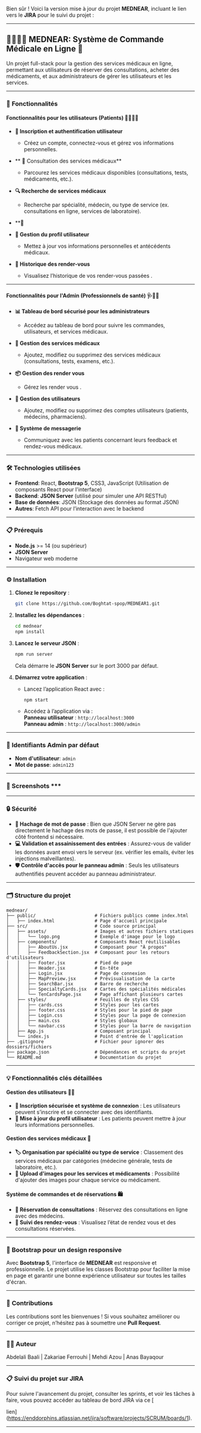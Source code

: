 Bien sûr ! Voici la version mise à jour du projet **MEDNEAR**, incluant le lien vers le **JIRA** pour le suivi du projet :

---

## 👩‍⚕️👨‍⚕️ **MEDNEAR: Système de Commande Médicale en Ligne** 🏥

Un projet full-stack pour la gestion des services médicaux en ligne, permettant aux utilisateurs de réserver des consultations, acheter des médicaments, et aux administrateurs de gérer les utilisateurs et les services.

---

### 🌟 **Fonctionnalités**

#### **Fonctionnalités pour les utilisateurs (Patients)** 👩‍⚕️👨‍⚕️

- **🔑 Inscription et authentification utilisateur**  
  - Créez un compte, connectez-vous et gérez vos informations personnelles.

- ** 🏥 Consultation des services médicaux**  
  - Parcourez les services médicaux disponibles (consultations, tests, médicaments, etc.).

- **🔍 Recherche de services médicaux**  
  - Recherche par spécialité, médecin, ou type de service (ex. consultations en ligne, services de laboratoire).

- **🚚

- **👤 Gestion du profil utilisateur**  
  - Mettez à jour vos informations personnelles et antécédents médicaux.

- **📜 Historique des render-vous**  
  - Visualisez l’historique de vos render-vous passées .

---

#### **Fonctionnalités pour l'Admin (Professionnels de santé)** 🩺👨‍⚕️

- **📊 Tableau de bord sécurisé pour les administrateurs**  
  - Accédez au tableau de bord pour suivre les commandes, utilisateurs, et services médicaux.

- **📝 Gestion des services médicaux**  
  - Ajoutez, modifiez ou supprimez des services médicaux (consultations, tests, examens, etc.).

- **📦 Gestion des render vous**  
  - Gérez les render vous .

- **👥 Gestion des utilisateurs**  
  - Ajoutez, modifiez ou supprimez des comptes utilisateurs (patients, médecins, pharmaciens).

- **📩 Système de messagerie**  
  - Communiquez avec les patients concernant leurs feedback et rendez-vous médicaux.

---

### 🛠️ **Technologies utilisées**

- **Frontend**: React, **Bootstrap 5**, CSS3, JavaScript (Utilisation de composants React pour l'interface)
- **Backend**: **JSON Server** (utilisé pour simuler une API RESTful)
- **Base de données**: JSON (Stockage des données au format JSON)
- **Autres**: Fetch API pour l’interaction avec le backend

---

### 📋 **Prérequis**

- **Node.js** >= 14 (ou supérieur)
- **JSON Server**
- Navigateur web moderne

---

### ⚙️ **Installation**

1. **Clonez le repository** :
   ```bash
   git clone https://github.com/Boghtat-spop/MEDNEAR1.git
   ```

2. **Installez les dépendances** :
   ```bash
   cd mednear
   npm install
   ```

3. **Lancez le serveur JSON** :
   ```bash
   npm run server
   ```
   Cela démarre le **JSON Server** sur le port 3000 par défaut.

4. **Démarrez votre application** :
   - Lancez l’application React avec :
     ```bash
     npm start
     ```
   - Accédez à l’application via :  
     **Panneau utilisateur** : `http://localhost:3000`  
     **Panneau admin** : `http://localhost:3000/admin`

---

### 👤 **Identifiants Admin par défaut**

- **Nom d'utilisateur**: `admin`
- **Mot de passe**: `admin123`
--- 
### 📱 Screenshots ***






















---

### 🔒 **Sécurité**

- **🔐 Hachage de mot de passe** : Bien que JSON Server ne gère pas directement le hachage des mots de passe, il est possible de l'ajouter côté frontend si nécessaire.
- **💻 Validation et assainissement des entrées** : Assurez-vous de valider les données avant envoi vers le serveur (ex. vérifier les emails, éviter les injections malveillantes).
- **🛡️ Contrôle d'accès pour le panneau admin** : Seuls les utilisateurs authentifiés peuvent accéder au panneau administrateur.

---

### 🗂️ **Structure du projet**

```
mednear/
├── public/                      # Fichiers publics comme index.html
│   ├── index.html               # Page d'accueil principale
├── src/                         # Code source principal
│   ├── assets/                  # Images et autres fichiers statiques
│   │   └── logo.png             # Exemple d'image pour le logo
│   ├── components/              # Composants React réutilisables
│   │   ├── AboutUs.jsx          # Composant pour "À propos"
│   │   ├── FeedbackSection.jsx  # Composant pour les retours d'utilisateurs
│   │   ├── Footer.jsx           # Pied de page
│   │   ├── Header.jsx           # En-tête
│   │   ├── Login.jsx            # Page de connexion
│   │   ├── MapPreview.jsx       # Prévisualisation de la carte
│   │   ├── SearchBar.jsx        # Barre de recherche
│   │   ├── SpecialtyCards.jsx   # Cartes des spécialités médicales
│   │   └── TenCardsPage.jsx     # Page affichant plusieurs cartes
│   ├── styles/                  # Feuilles de styles CSS
│   │   ├── cards.css            # Styles pour les cartes
│   │   ├── footer.css           # Styles pour le pied de page
│   │   ├── Login.css            # Styles pour la page de connexion
│   │   ├── main.css             # Styles globaux
│   │   └── navbar.css           # Styles pour la barre de navigation
│   ├── App.js                   # Composant principal
│   └── index.js                 # Point d'entrée de l'application
├── .gitignore                   # Fichier pour ignorer des dossiers/fichiers
├── package.json                 # Dépendances et scripts du projet
└── README.md                    # Documentation du projet
```

---

### 💡 **Fonctionnalités clés détaillées**

#### **Gestion des utilisateurs** 🧑‍💻
- **🔑 Inscription sécurisée et système de connexion** : Les utilisateurs peuvent s’inscrire et se connecter avec des identifiants.
- **👤 Mise à jour du profil utilisateur** : Les patients peuvent mettre à jour leurs informations personnelles.

#### **Gestion des services médicaux** 🏥
- **🏷️ Organisation par spécialité ou type de service** : Classement des services médicaux par catégories (médecine générale, tests de laboratoire, etc.).
- **📸 Upload d'images pour les services et médicaments** : Possibilité d'ajouter des images pour chaque service ou médicament.

#### **Système de commandes et de réservations** 🛍️
- **🛒 Réservation de consultations** : Réservez des consultations en ligne avec des médecins.
- **🔄 Suivi des rendez-vous** : Visualisez l’état de rendez vous et des consultations réservées.
---

### 🎨 **Bootstrap pour un design responsive**

Avec **Bootstrap 5**, l'interface de **MEDNEAR** est responsive et professionnelle. Le projet utilise les classes Bootstrap pour faciliter la mise en page et garantir une bonne expérience utilisateur sur toutes les tailles d'écran.

---

### 🤝 **Contributions**

Les contributions sont les bienvenues ! Si vous souhaitez améliorer ou corriger ce projet, n’hésitez pas à soumettre une **Pull Request**.

---

### 👨‍💻 **Auteur**

 Abdelali Baali  | Zakariae Ferrouhi | Mehdi Azou | Anas Bayaqour 

---

### 📋 **Suivi du projet sur JIRA**

Pour suivre l'avancement du projet, consulter les sprints, et voir les tâches à faire, vous pouvez accéder au tableau de bord JIRA via ce [

lien](https://enddorphins.atlassian.net/jira/software/projects/SCRUM/boards/1).

---
